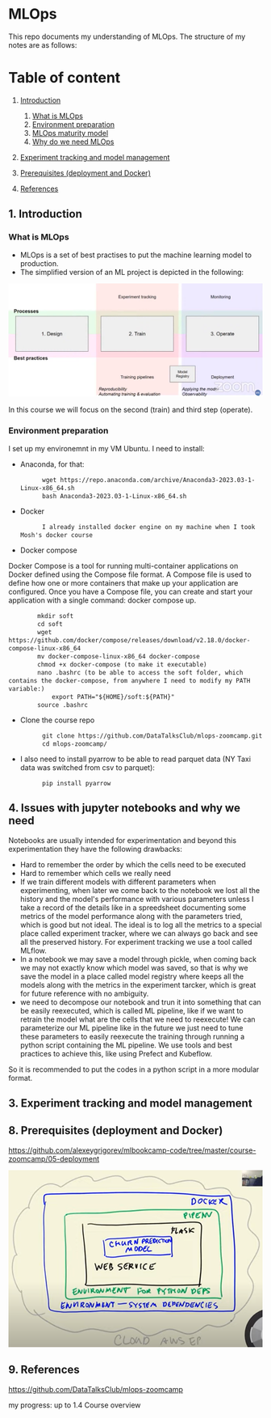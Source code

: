# MLOps

This repo documents my understanding of MLOps. The structure of my notes are as follows:

# Table of content

1. [Introduction](#1)
    1. [What is MLOps](#2)
    2. [Environment preparation](#3)
    3. [MLOps maturity model](#4)
    4. [Why do we need MLOps](#5)

2. [Experiment tracking and model management](#6)


8. [Prerequisites (deployment and Docker)](#12)
9. [References](#13)


<a name="1"></a>
## 1. Introduction

<a name="2"></b>
### What is MLOps

+ MLOps is a set of best practises to put the machine learning model to production. 
+ The simplified version of an ML project is depicted in the following:

![](https://github.com/DanialArab/images/blob/main/MLOPS/ML%20project%20steps.png?raw=true)

In this course we will focus on the second (train) and third step (operate). 

<a name="3"></b>
### Environment preparation

I set up my environemnt in my VM Ubuntu. I need to install:
+ Anaconda, for that:

            wget https://repo.anaconda.com/archive/Anaconda3-2023.03-1-Linux-x86_64.sh
            bash Anaconda3-2023.03-1-Linux-x86_64.sh
        
+ Docker

            I already installed docker engine on my machine when I took Mosh's docker course
        
+ Docker compose 

Docker Compose is a tool for running multi-container applications on Docker defined using the Compose file format. A Compose file is used to define how one or more containers that make up your application are configured. Once you have a Compose file, you can create and start your application with a single command: docker compose up.

            mkdir soft
            cd soft
            wget https://github.com/docker/compose/releases/download/v2.18.0/docker-compose-linux-x86_64
            mv docker-compose-linux-x86_64 docker-compose
            chmod +x docker-compose (to make it executable)
            nano .bashrc (to be able to access the soft folder, which contains the docker-compose, from anywhere I need to modify my PATH variable:)
                export PATH="${HOME}/soft:${PATH}"
            source .bashrc

+ Clone the course repo 

            git clone https://github.com/DataTalksClub/mlops-zoomcamp.git
            cd mlops-zoomcamp/
            
+ I also need to install pyarrow to be able to read parquet data (NY Taxi data was switched from csv to parquet):

            pip install pyarrow

<a name="6"></a>
## 4. Issues with jupyter notebooks and why we need 

Notebooks are usually intended for experimentation and beyond this experimentation they have the following drawbacks:

+ Hard to remember the order by which the cells need to be executed
+ Hard to remember which cells we really need 
+ If we train different models with different parameters when experimenting, when later we come back to the notebook we lost all the history and the model's performance with various parameters unless I take a record of the details like in a spreedsheet documenting some metrics of the model performance along with the parameters tried, which is good but not ideal. The ideal is to log all the metrics to a special place called experiment tracker, where we can always go back and see all the preserved history. For experiment tracking we use a tool called MLflow.
+ In a notebook we may save a model through pickle, when coming back we may not exactly know which model was saved, so that is why we save the model in a place called model registry where keeps all the models along with the metrics in the experiment tarcker, which is great for future reference with no ambiguity.
+ we need to decompose our notebook and trun it into something that can be easily reexecuted, which is called ML pipeline, like if we want to retrain the model what are the cells that we need to reexecute! We can parameterize our ML pipeline like in the future we just need to tune these parameters to easily reexecute the training through running a python script containing the ML pipeline. We use tools and best practices to achieve this, like using Prefect and Kubeflow. 

So it is recommended to put the codes in a python script in a  more modular format. 
<a name="6"></a>
## 3. Experiment tracking and model management

<a name="8"></a>
## 8. Prerequisites (deployment and Docker)

https://github.com/alexeygrigorev/mlbookcamp-code/tree/master/course-zoomcamp/05-deployment

![](https://raw.githubusercontent.com/DanialArab/images/main/MLOPS/Deployment.PNG)

<a name="9"></a>
## 9. References

https://github.com/DataTalksClub/mlops-zoomcamp


my progress: up to 1.4 Course overview
